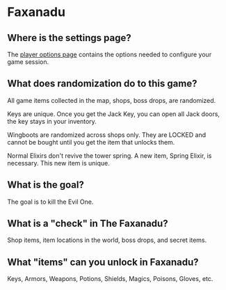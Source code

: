 # Faxanadu

## Where is the settings page?

The [player options page](../player-options) contains the options needed to configure your game session.

## What does randomization do to this game?

All game items collected in the map, shops, boss drops, are randomized.

Keys are unique. Once you get the Jack Key, you can open all Jack doors, the key stays in your inventory.

Wingboots are randomized across shops only. They are LOCKED and cannot be bought until you get the item that unlocks them.

Normal Elixirs don't revive the tower spring. A new item, Spring Elixir, is necessary. This new item is unique.

## What is the goal?

The goal is to kill the Evil One.

## What is a "check" in The Faxanadu?

Shop items, item locations in the world, boss drops, and secret items.

## What "items" can you unlock in Faxanadu?

Keys, Armors, Weapons, Potions, Shields, Magics, Poisons, Gloves, etc.
